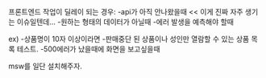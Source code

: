 프론트엔드 작업이 딜레이 되는 경우:
-api가 아직 안나왔을때 << 이게 진짜 자주 생기는 이슈일텐데... 
-원하는 형태의 데이터가 아닐때
-에러 발생을 예측해야 할때

ex) 
-상품명이 10자 이상이라면
-판매중단 된 상품이나 성인만 열람할 수 있는 상품 목록 테스트.
-500에러가 났을때에 화면을 보고싶을때

msw를 일단 설치해주자.